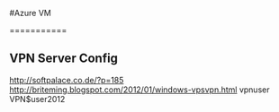 #Azure VM

===========

## VPN Server Config

http://softpalace.co.de/?p=185
http://briteming.blogspot.com/2012/01/windows-vpsvpn.html
vpnuser
VPN$user2012
